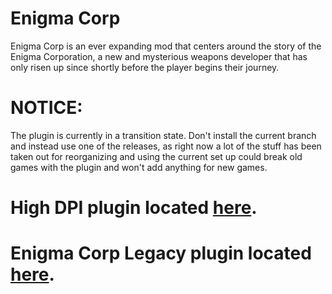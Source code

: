 # Enigma Corp
Enigma Corp is an ever expanding mod that centers around the story of the Enigma Corporation, a new and mysterious weapons developer that has only risen up since shortly before the player begins their journey. 

# NOTICE:
The plugin is currently in a transition state. Don't install the current branch and instead use one of the releases, as right now a lot of the stuff has been taken out for reorganizing and using the current set up could break old games with the plugin and won't add anything for new games.

# High DPI plugin located [here](https://github.com/Amazinite/Enigma-Corp-High-DPI).
# Enigma Corp Legacy plugin located [here](https://github.com/Amazinite/Enigma-Corp-Legacy).
